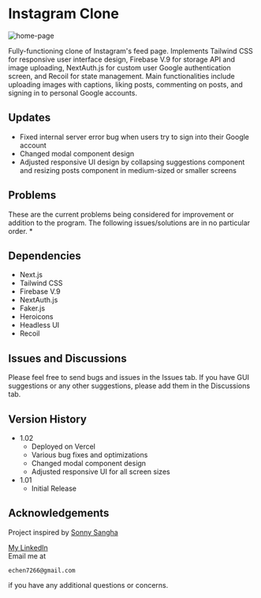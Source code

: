 # Instagram Clone

![home-page]

Fully-functioning clone of Instagram's feed page. Implements Tailwind CSS for responsive user interface design, Firebase V.9 for storage API and image uploading, NextAuth.js for custom user Google authentication screen, and Recoil for state management. Main functionalities include uploading images with captions, liking posts, commenting on posts, and signing in to personal Google accounts.

## Updates
* Fixed internal server error bug when users try to sign into their Google account
* Changed modal component design
* Adjusted responsive UI design by collapsing suggestions component and resizing posts component in medium-sized or smaller screens

## Problems
These are the current problems being considered for improvement or addition to the program. The following issues/solutions are in no particular order.
* 

## Dependencies

* Next.js
* Tailwind CSS
* Firebase V.9
* NextAuth.js
* Faker.js
* Heroicons
* Headless UI
* Recoil

## Issues and Discussions
Please feel free to send bugs and issues in the Issues tab. If you have GUI suggestions or any other suggestions, please add them in the Discussions tab.

## Version History
* 1.02
    * Deployed on Vercel
    * Various bug fixes and optimizations
    * Changed modal component design
    * Adjusted responsive UI for all screen sizes
* 1.01
    * Initial Release

## Acknowledgements
Project inspired by [Sonny Sangha](https://github.com/sonnysangha)

[My LinkedIn](https://www.linkedin.com/in/ericchenatl/)<br/>
Email me at
```
echen7266@gmail.com
```
if you have any additional questions or concerns.

[home-page]: https://i.imgur.com/ws017OA.png
